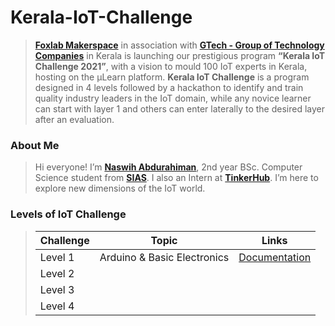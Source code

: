 # Kerala-IoT-Challenge

> [**Foxlab Makerspace**](https://www.facebook.com/foxlabmakerspace/) in association with [**GTech - Group of Technology Companies**](https://atfg.gtechindia.org/) in Kerala is launching our prestigious program **“Kerala IoT Challenge 2021”**, with a vision to mould 100 IoT experts in Kerala, hosting on the µLearn platform. **Kerala IoT Challenge** is a program designed in 4 levels followed by a hackathon to identify and train quality industry leaders in the IoT domain, while any novice learner can start with layer 1 and others can enter laterally to the desired layer after an evaluation.

### About Me

> Hi everyone! I’m [**Naswih Abdurahiman**](https://naswih.netlify.app/), 2nd year BSc. Computer Science student from [**SIAS**](https://sias.edu.in/). I also an Intern at [**TinkerHub**](https://tinkerhub.org/). I’m here to explore new dimensions of the IoT world.

### Levels of IoT Challenge
>| Challenge | Topic | Links |
>| --- | --- | --- |
>| Level 1 | Arduino & Basic Electronics | [Documentation](https://naxwh.github.io/Kerala-IoT-Challenge/pages/level_1) |
>| Level 2 | | |
>| Level 3 | | | 
>| Level 4 | | |
